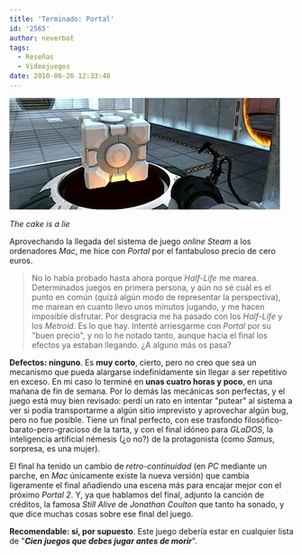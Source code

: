 ```yaml
---
title: 'Terminado: Portal'
id: '2565'
author: neverbot
tags:
  - Reseñas
  - Videojuegos
date: 2010-06-26 12:33:48
---
```


![Captura de pantalla 2010-06-26 a las 12.29.02.png](./terminado-portal/Captura-de-pantalla-2010-06-26-a-las-12.29.02.png)  

_The cake is a lie_

Aprovechando la llegada del sistema de juego _online_ _Steam_ a los ordenadores _Mac_, me hice con _Portal_ por el fantabuloso precio de cero euros.

> No lo había probado hasta ahora porque _Half-Life_ me marea. Determinados juegos en primera persona, y aún no sé cuál es el punto en común (quizá algún modo de representar la perspectiva), me marean en cuanto llevo unos minutos jugando, y me hacen imposible disfrutar. Por desgracia me ha pasado con los _Half-Life_ y los _Metroid_. Es lo que hay. Intenté arriesgarme con _Portal_ por su "buen precio", y no lo he notado tanto, aunque hacia el final los efectos ya estaban llegando. ¿A alguno más os pasa?

**Defectos: ninguno**. Es **muy corto**, cierto, pero no creo que sea un mecanismo que pueda alargarse indefinidamente sin llegar a ser repetitivo en exceso. En mi caso lo terminé en **unas cuatro horas y poco**, en una mañana de fin de semana. Por lo demás las mecánicas son perfectas, y el juego está muy bien revisado: perdí un rato en intentar "putear" al sistema a ver si podía transportarme a algún sitio imprevisto y aprovechar algún bug, pero no fue posible. Tiene un final perfecto, con ese trasfondo filosófico-barato-pero-gracioso de la tarta, y con el final idóneo para _GLaDOS_, la inteligencia artificial némesis (¿o no?) de la protagonista (como _Samus_, sorpresa, es una mujer).

El final ha tenido un cambio de _retro-continuidad_ (en _PC_ mediante un parche, en _Mac_ únicamente existe la nueva versión) que cambia ligeramente el final añadiendo una escena más para encajar mejor con el próximo _Portal 2_. Y, ya que hablamos del final, adjunto la canción de créditos, la famosa _Still Alive_ de _Jonathan Coulton_ que tanto ha sonado, y que dice muchas cosas sobre ese final del juego.

  

**Recomendable: sí, por supuesto**. Este juego debería estar en cualquier lista de "**_Cien juegos que debes jugar antes de morir_**".